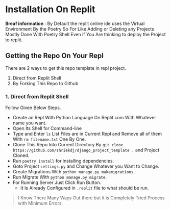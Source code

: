 # Installation On Replit

**Breaf information** : By Default the replit online ide uses the Virtual Environment By the Poetry So For Like Adding or Deleting any Projects Mostly Done With Poetry Shell Even if You Are thinking to deploy the Project to replit.

## Getting the Repo On Your Repl

There are 2 ways to get this repo template in repl project.

1. Direct from Replit Shell
2. By Forking This Repo to Github

### 1. Direct from Replit Shell

Follow Given Below Steps.

- Create an Repl With Python Language On Replit.com With Whatever name you want.
- Open Its Shell for Command-line
- Type and Enter `ls` List Files are in Current Repl and Remove all of them With `rm filename.txt` One By One.
- Clone This Repo Into Current Directory By `git clone https://github.com/shriekdj/django_project_template .` and Project Cloned.
- Run `poetry install` for installing dependencies.
- Goto Project `settings.py` and Change Whatever you Want to Change.
- Create Migrations With `python manage.py makemigrations`.
- Run Migrate With `python manage.py migrate`.
- For Running Server Just Click Run Button.
  - It Is Already Configured in `.replit` file to what should be run.

> I Know There Many Ways Out there but it is Completely Tried Process with Minimum Errors.
